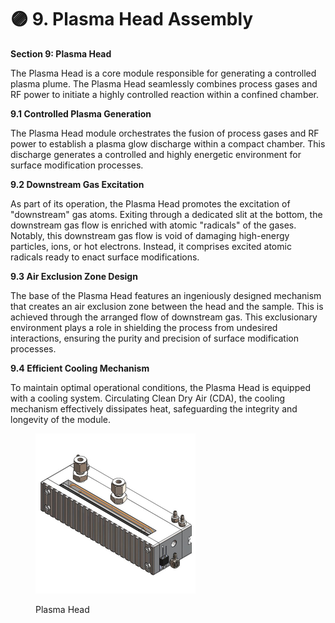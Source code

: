 # 🟣 9. Plasma Head Assembly

**Section 9: Plasma Head**

The Plasma Head is a core module responsible for generating a controlled plasma plume. The Plasma Head seamlessly combines process gases and RF power to initiate a highly controlled reaction within a confined chamber.

**9.1 Controlled Plasma Generation**

The Plasma Head module orchestrates the fusion of process gases and RF power to establish a plasma glow discharge within a compact chamber. This discharge generates a controlled and highly energetic environment for surface modification processes.

**9.2 Downstream Gas Excitation**&#x20;

As part of its operation, the Plasma Head promotes the excitation of "downstream" gas atoms. Exiting through a dedicated slit at the bottom, the downstream gas flow is enriched with atomic "radicals" of the gases. Notably, this downstream gas flow is void of damaging high-energy particles, ions, or hot electrons. Instead, it comprises excited atomic radicals ready to enact surface modifications.

**9.3 Air Exclusion Zone Design**

The base of the Plasma Head features an ingeniously designed mechanism that creates an air exclusion zone between the head and the sample. This is achieved through the arranged flow of downstream gas. This exclusionary environment plays a role in shielding the process from undesired interactions, ensuring the purity and precision of surface modification processes.

**9.4 Efficient Cooling Mechanism**

To maintain optimal operational conditions, the Plasma Head is equipped with a cooling system. Circulating Clean Dry Air (CDA), the cooling mechanism effectively dissipates heat, safeguarding the integrity and longevity of the module.



<figure><img src="../../.gitbook/assets/plasmahead.jpg" alt="" width="256"><figcaption><p>Plasma Head</p></figcaption></figure>

